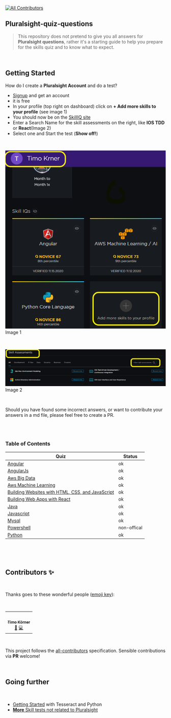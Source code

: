 <!-- markdownlint-disable -->
<!-- ALL-CONTRIBUTORS-BADGE:START - Do not remove or modify this section -->
[![All Contributors](https://img.shields.io/badge/all_contributors-1-orange.svg?style=flat-square)](#contributors-)
<!-- ALL-CONTRIBUTORS-BADGE:END -->
## Pluralsight-quiz-questions

> This repository does not pretend to give you all answers for **Pluralsight questions**, rather it's a starting guide to help you prepare for the skills quiz and to know what to expect. 

&nbsp;

## Getting Started

How do I create a **Pluralsight Account** and do a test?
- [Signup](https://app.pluralsight.com) and get an account
- it is free
- In your profile (top right on dashboard) click on **+ Add more skills to your profile** (see image 1)
- You should now be on the [SkillIQ site](https://app.pluralsight.com/skilliq)
- Enter a Search Name for the skill assessments on the right, like **IOS TDD** or **React**(Image 2)
- Select one and Start the test (**Show off!**)

&nbsp;

![alt text](add_skill_pl.png "Title")
Image 1

&nbsp;
&nbsp;

![alt text](add_skill_pl2.png "Title")
Image 2

&nbsp;
&nbsp;

Should you have found some incorrect answers, or want to contribute your answers in a md file, please feel free to create a PR.  
&nbsp;
  
&nbsp;
### Table of Contents

| Quiz      |  Status |
| --------- |  ------ |
| [Angular](angular.md) | ok |
| [AngularJs](angularjs.md) | ok |
| [Aws Big Data](aws_big_data.md) | ok |
| [Aws Machine Learning](aws_machine_learning.md) | ok |
| [Building Websites with HTML, CSS, and JavaScript](building-websites.md) | ok |
| [Building Web Apps with React](building_web_apps_with_react.md) | ok |
| [Java](java.md) | ok |
| [Javascript](javascript.md) | ok |
| [Mysql](mysql.md) | ok |
| [Powershell](powershell.md) | non-offical |
| [Python](python_core.md) | ok |

  &nbsp;

  &nbsp;


## Contributors ✨

  &nbsp;

Thanks goes to these wonderful people ([emoji key](https://allcontributors.org/docs/en/emoji-key)):

<!-- ALL-CONTRIBUTORS-LIST:START - Do not remove or modify this section -->
<!-- prettier-ignore-start -->
<!-- markdownlint-disable -->

  &nbsp;

<table>
  <tr>
    <td align="center"><a href="http://tik9.github.io/cv"><img src="https://avatars0.githubusercontent.com/u/3178925?v=4" width="100px;" alt=""/><br /><sub><b>Timo Körner</b></sub></a><br /><a href="#business-tik9" title="Business development">💼</a> <a href="https://github.com/tik9/pluralsight-skill-test/commits?author=tik9" title="Code">💻</a></td>
  </tr>
</table>

<!-- markdownlint-enable -->
<!-- prettier-ignore-end -->
<!-- ALL-CONTRIBUTORS-LIST:END -->

  &nbsp;

This project follows the [all-contributors](https://github.com/all-contributors/all-contributors) specification. Sensible contributions via **PR** welcome!

  &nbsp;

## Going further
  &nbsp;

- [Getting Started](https://github.com/tik9/tesseractToMarkdown) with Tesseract and Python
- [**More** Skill tests not related to Pluralsight](https://github.com/tik9/further-skill-tests)
